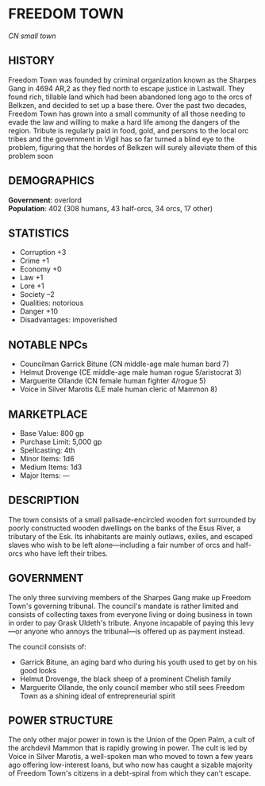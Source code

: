 # FREEDOM TOWN
*CN small town*

## HISTORY
Freedom Town was founded by criminal organization known as the Sharpes Gang in 4694 AR,2 as they fled north to escape justice in Lastwall. They found rich, tillable land which had been abandoned long ago to the orcs of Belkzen, and decided to set up a base there. Over the past two decades, Freedom Town has grown into a small community of all those needing to evade the law and willing to make a hard life among the dangers of the region. Tribute is regularly paid in food, gold, and persons to the local orc tribes and the government in Vigil has so far turned a blind eye to the problem, figuring that the hordes of Belkzen will surely alleviate them of this problem soon

## DEMOGRAPHICS
**Government**: overlord  
**Population**: 402 (308 humans, 43 half-orcs, 34 orcs, 17 other)

## STATISTICS
* Corruption +3
* Crime +1
* Economy +0
* Law +1
* Lore +1
* Society –2
* Qualities: notorious
* Danger +10
* Disadvantages: impoverished

## NOTABLE NPCs
* Councilman Garrick Bitune (CN middle-age male human bard 7)
* Helmut Drovenge (CE middle-age male human rogue 5/aristocrat 3)
* Marguerite Ollande (CN female human fighter 4/rogue 5)
* Voice in Silver Marotis (LE male human cleric of Mammon 8)

## MARKETPLACE
* Base Value: 800 gp
* Purchase Limit: 5,000 gp
* Spellcasting: 4th
* Minor Items: 1d6
* Medium Items: 1d3
* Major Items: —

## DESCRIPTION
The town consists of a small palisade-encircled wooden fort surrounded by poorly constructed wooden dwellings on the banks of the Esus River, a tributary of the Esk. Its inhabitants are mainly outlaws, exiles, and escaped slaves who wish to be left alone—including a fair number of orcs and half-orcs who have left their tribes.

## GOVERNMENT
The only three surviving members of the Sharpes Gang make up Freedom Town's governing tribunal. The council's mandate is rather limited and consists of collecting taxes from everyone living or doing business in town in order to pay Grask Uldeth's tribute. Anyone incapable of paying this levy—or anyone who annoys the tribunal—is offered up as payment instead.

The council consists of:
* Garrick Bitune, an aging bard who during his youth used to get by on his good looks
* Helmut Drovenge, the black sheep of a prominent Chelish family
* Marguerite Ollande, the only council member who still sees Freedom Town as a shining ideal of entrepreneurial spirit

## POWER STRUCTURE
The only other major power in town is the Union of the Open Palm, a cult of the archdevil Mammon that is rapidly growing in power. The cult is led by Voice in Silver Marotis, a well-spoken man who moved to town a few years ago offering low-interest loans, but who now has caught a sizable majority of Freedom Town's citizens in a debt-spiral from which they can't escape.